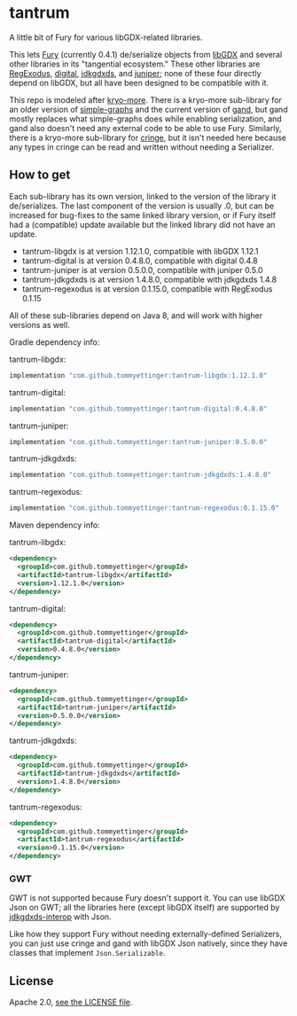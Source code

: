 # tantrum

A little bit of Fury for various libGDX-related libraries.

This lets [Fury](https://fury.apache.org) (currently 0.4.1) de/serialize objects from [libGDX](https://libgdx.com) and several
other libraries in its "tangential ecosystem." These other libraries are
[RegExodus](https://github.com/tommyettinger/RegExodus), [digital](https://github.com/tommyettinger/digital),
[jdkgdxds](https://github.com/tommyettinger/jdkgdxds), and [juniper](https://github.com/tommyettinger/juniper); none of these four directly depend on libGDX, but all have been
designed to be compatible with it.

This repo is modeled after [kryo-more](https://github.com/tommyettinger/kryo-more). There is a kryo-more sub-library
for an older version of [simple-graphs](https://github.com/earlygrey/simple-graphs) and the current version of
[gand](https://github.com/tommyettinger/gand), but gand mostly replaces what simple-graphs does while enabling
serialization, and gand also doesn't need any external code to be able to use Fury.
Similarly, there is a kryo-more sub-library for [cringe](https://github.com/tommyettinger/cringe), but it isn't
needed here because any types in cringe can be read and written without needing a Serializer.

## How to get

Each sub-library has its own version, linked to the version of the library it de/serializes.
The last component of the version is usually .0, but can be increased for bug-fixes to the same linked library version,
or if Fury itself had a (compatible) update available but the linked library did not have an update.

  - tantrum-libgdx is at version 1.12.1.0, compatible with libGDX 1.12.1
  - tantrum-digital is at version 0.4.8.0, compatible with digital 0.4.8
  - tantrum-juniper is at version 0.5.0.0, compatible with juniper 0.5.0
  - tantrum-jdkgdxds is at version 1.4.8.0, compatible with jdkgdxds 1.4.8
  - tantrum-regexodus is at version 0.1.15.0, compatible with RegExodus 0.1.15

All of these sub-libraries depend on Java 8, and will work with higher versions as well.

Gradle dependency info:

tantrum-libgdx:

```gradle
implementation "com.github.tommyettinger:tantrum-libgdx:1.12.1.0"
```

tantrum-digital:

```gradle
implementation "com.github.tommyettinger:tantrum-digital:0.4.8.0"
```

tantrum-juniper:

```gradle
implementation "com.github.tommyettinger:tantrum-juniper:0.5.0.0"
```

tantrum-jdkgdxds:

```gradle
implementation "com.github.tommyettinger:tantrum-jdkgdxds:1.4.8.0"
```

tantrum-regexodus:

```gradle
implementation "com.github.tommyettinger:tantrum-regexodus:0.1.15.0"
```

Maven dependency info:

tantrum-libgdx:

```xml
<dependency>
  <groupId>com.github.tommyettinger</groupId>
  <artifactId>tantrum-libgdx</artifactId>
  <version>1.12.1.0</version>
</dependency>
```

tantrum-digital:

```xml
<dependency>
  <groupId>com.github.tommyettinger</groupId>
  <artifactId>tantrum-digital</artifactId>
  <version>0.4.8.0</version>
</dependency>
```

tantrum-juniper:

```xml
<dependency>
  <groupId>com.github.tommyettinger</groupId>
  <artifactId>tantrum-juniper</artifactId>
  <version>0.5.0.0</version>
</dependency>
```

tantrum-jdkgdxds:

```xml
<dependency>
  <groupId>com.github.tommyettinger</groupId>
  <artifactId>tantrum-jdkgdxds</artifactId>
  <version>1.4.8.0</version>
</dependency>
```

tantrum-regexodus:

```xml
<dependency>
  <groupId>com.github.tommyettinger</groupId>
  <artifactId>tantrum-regexodus</artifactId>
  <version>0.1.15.0</version>
</dependency>
```

### GWT

GWT is not supported because Fury doesn't support it. You can use libGDX Json on GWT;
all the libraries here (except libGDX itself) are supported by [jdkgdxds-interop](https://github.com/tommyettinger/jdkgdxds_interop) with Json.

Like how they support Fury without needing externally-defined Serializers, you can just use cringe
and gand with libGDX Json natively, since they have classes that implement `Json.Serializable`.

## License

Apache 2.0, [see the LICENSE file](LICENSE).